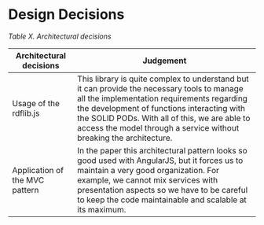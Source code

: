 Design Decisions
================

_Table X. Architectural decisions_

| Architectural decisions        | Judgement                                                    |
| ------------------------------ | ------------------------------------------------------------ |
| Usage of the rdflib.js         | This library is quite complex to understand but it can provide the necessary tools to manage all the implementation requirements regarding the development of functions interacting with the SOLID PODs. With all of this, we are able to access the model through a service without breaking the architecture. |
| Application of the MVC pattern | In the paper this architectural pattern looks so good used with AngularJS, but it forces us to maintain a very good organization. For example, we cannot mix services with presentation aspects so we have to be careful to keep the code maintainable and scalable at its maximum. |
